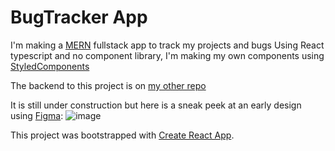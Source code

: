 # BugTracker App

I'm making a [MERN](https://www.mongodb.com/mern-stack) fullstack app to track my projects and bugs
Using React typescript and no component library, I'm making my own components using [StyledComponents](https://styled-components.com)

The backend to this project is on [my other repo](https://github.com/St-Creamer/bugtracker-rest) 

It is still under construction but here is a sneak peek at an early design using [Figma](https://www.figma.com):
![image](https://user-images.githubusercontent.com/47365313/118983593-8134d400-b974-11eb-9be0-3b191112e1d9.png)


This project was bootstrapped with [Create React App](https://github.com/facebook/create-react-app).

 
